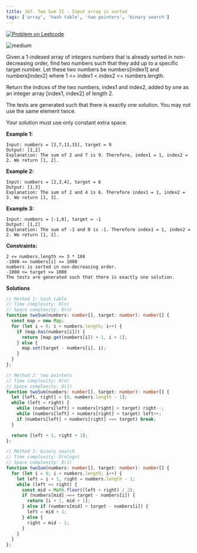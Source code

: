 ```yaml
---
title: 167. Two Sum II - Input array is sorted
tags: ['array', 'hash table', 'two pointers', 'binary search']
---
```


[![Problem on Leetcode](https://img.shields.io/badge/Leetcode-FFA116)](https://leetcode.com/problems/two-sum-ii-input-array-is-sorted/)

<!-- ![easy](https://img.shields.io/badge/Difficulty-Easy-5BCEFA.svg)<br /> -->
![medium](https://img.shields.io/badge/Difficulty-Medium-F5A9B8.svg)<br />
<!-- ![hard](https://img.shields.io/badge/Difficulty-Hard-FFFFFF.svg)<br /> -->

Given a 1-indexed array of integers numbers that is already sorted in non-decreasing order, find two numbers such that they add up to a specific target number. Let these two numbers be numbers[index1] and numbers[index2] where 1 <= index1 < index2 <= numbers.length.

Return the indices of the two numbers, index1 and index2, added by one as an integer array [index1, index2] of length 2.

The tests are generated such that there is exactly one solution. You may not use the same element twice.

Your solution must use only constant extra space.

**Example 1:**
```
Input: numbers = [2,7,11,15], target = 9
Output: [1,2]
Explanation: The sum of 2 and 7 is 9. Therefore, index1 = 1, index2 = 2. We return [1, 2].
```

**Example 2:**
```
Input: numbers = [2,3,4], target = 6
Output: [1,3]
Explanation: The sum of 2 and 4 is 6. Therefore index1 = 1, index2 = 3. We return [1, 3].
```

**Example 3:**
```
Input: numbers = [-1,0], target = -1
Output: [1,2]
Explanation: The sum of -1 and 0 is -1. Therefore index1 = 1, index2 = 2. We return [1, 2].
```

**Constraints:**
```
2 <= numbers.length <= 3 * 104
-1000 <= numbers[i] <= 1000
numbers is sorted in non-decreasing order.
-1000 <= target <= 1000
The tests are generated such that there is exactly one solution.
```

**Solutions**

```ts
// Method 1: hash table
// Time complexity: O(n)
// Space complexity: O(n)
function twoSum(numbers: number[], target: number): number[] {
  const map = new Map;
  for (let i = 0; i < numbers.length; i++) {
    if (map.has(numbers[i])) {
      return [map.get(numbers[i]) + 1, i + 1];
    } else {
      map.set(target - numbers[i], i);
    }
  }   
};
```

```ts
// Method 2: two pointers
// Time complexity: O(n)
// Space complexity: O(1)
function twoSum(numbers: number[], target: number): number[] {
  let [left, right] = [0, numbers.length - 1];
  while (left < right) {
    while (numbers[left] + numbers[right] > target) right--;
    while (numbers[left] + numbers[right] < target) left++;
    if (numbers[left] + numbers[right] === target) break;
  }

  return [left + 1, right + 1];
};
```

```ts
// Method 3: binary search
// Time complexity: O(nlogn)
// Space complexity: O(1)
function twoSum(numbers: number[], target: number): number[] {
  for (let i = 0; i < numbers.length; i++) {
    let left = i + 1, right = numbers.length - 1;
    while (left <= right) {
      const mid = Math.floor((left + right) / 2);
      if (numbers[mid] === target - numbers[i]) {
        return [i + 1, mid + 1];
      } else if (numbers[mid] < target - numbers[i]) {
        left = mid + 1;
      } else {
        right = mid - 1;
      }
    }
  }
};
```
